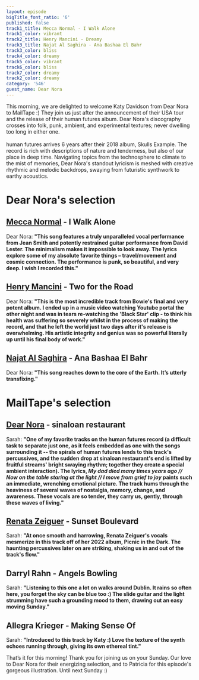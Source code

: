 ```yaml
---
layout: episode
bigTitle_font_ratio: '6'
published: false
track1_title: Mecca Normal - I Walk Alone
track1_color: vibrant
track2_title: Henry Mancini - Dreamy
track3_title: Najat Al Saghira - Ana Bashaa El Bahr
track3_color: bliss
track4_color: dreamy
track5_color: vibrant
track6_color: bliss
track7_color: dreamy
track2_color: dreamy
category: '546'
guest_name: Dear Nora
---
```

<p id="introduction">
	This morning, we are delighted to welcome Katy Davidson from Dear Nora to MailTape :) They join us just after the announcement of their USA tour and the release of their human futures album. Dear Nora's discography crosses into folk, punk, ambient, and experimental textures; never dwelling too long in either one. 
	<br><br>
  human futures arrives 6 years after their 2018 album, Skulls Example. The record is rich with descriptions of nature and tenderness, but also of our place in deep time. Navigating topics from the technosphere to climate to the mist of memories, Dear Nora's standout lyricism is meshed with creative rhythmic and melodic backdrops, swaying from futuristic synthwork to earthy acoustics. 
</p>

# Dear Nora's selection

## [Mecca Normal](https://www.solseppy.world/test) - I Walk Alone

Dear Nora: **"**This song features a truly unparalleled vocal performance from Jean Smith and potently restrained guitar performance from David Lester. The minimalism makes it impossible to look away. The lyrics explore some of my absolute favorite things – travel/movement and cosmic connection. The performance is punk, so beautiful, and very deep. I wish I recorded this.**"**

## [Henry Mancini](https://www.davidbowie.com/news) - Two for the Road

Dear Nora: **"**This is the most incredible track from Bowie's final and very potent album. I ended up in a music video watching Youtube portal the other night and was in tears re-watching the 'Black Star' clip - to think his health was suffering so severely whilst in the process of making the record, and that he left the world just two days after it's release is overwhelming. His artistic integrity and genius was so powerful literally up until his final body of work.**"**

## [Najat Al Saghira](https://laurajeanmusic.bandcamp.com/) - Ana Bashaa El Bahr

Dear Nora: **"**This song reaches down to the core of the Earth. It’s utterly transfixing.**"**

# MailTape's selection

## [Dear Nora](https://www.instagram.com/aleeshadibbs/?hl=en-gb) - sinaloan restaurant
Sarah: **"**One of my favorite tracks on the human futures record (a difficult task to separate just one, as it feels embedded as one with the songs surrounding it -- the spirals of human futures lends to this track's percussives, and the sudden drop at sinaloan restaurant's end is lifted by fruitful streams' bright swaying rhythm; together they create a special ambient interaction). The lyrics, _My dad died many times years ago // Now on the table staring at the light // I move from grief to joy_ paints such an immediate, wrenching emotional picture. The track hums through the heaviness of several waves of nostalgia, memory, change, and awareness. These vocals are so tender, they carry us, gently, through these waves of living.**"**

## [Renata Zeiguer](https://www.instagram.com/aleeshadibbs/?hl=en-gb) - Sunset Boulevard

Sarah: **"**At once smooth and harrowing, Renata Zeiguer's vocals mesmerize in this track off of her 2022 album, Picnic in the Dark. The haunting percussives later on are striking, shaking us in and out of the track's flow.**"**

## Darryl Rahn - Angels Bowling

Sarah: **"**Listening to this one a lot on walks around Dublin. It rains so often here, you forget the sky can be blue too :) The slide guitar and the light strumming have such a grounding mood to them, drawing out an easy moving Sunday.**"**

## Allegra Krieger - Making Sense Of

Sarah: **"**Introduced to this track by Katy :) Love the texture of the synth echoes running through, giving its own ethereal tint.**"**

<p id="outroduction">That’s it for this morning! Thank you for joining us on your Sunday. Our love to Dear Nora for their energizing selection, and to Patricia for this episode's gorgeous illustration. Until next Sunday :)</p>
